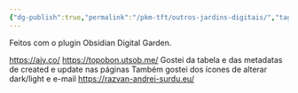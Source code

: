 ```yaml
---
{"dg-publish":true,"permalink":"/pkm-tft/outros-jardins-digitais/","tags":["pkm","digital garden"]}
---
```



Feitos com o plugin Obsidian Digital Garden.

https://ajy.co/
https://topobon.utsob.me/
	Gostei da tabela e das metadatas de created e update nas páginas
	Também gostei dos ícones de alterar dark/light e e-mail
https://razvan-andrei-surdu.eu/



